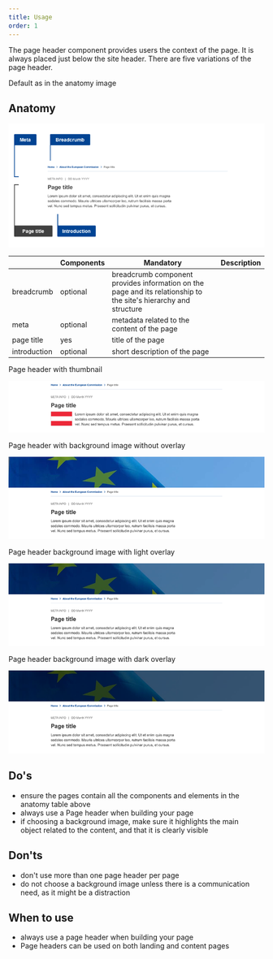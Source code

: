 ```yaml
---
title: Usage
order: 1
---
```

The page header component provides users the context of the page. It is always placed just below the site header. There are five variations of the page header.

Default as in the anatomy image

## Anatomy

>

![](/cms-images/standardised-page-header.png)

|                                                                                     | Components | Mandatory                                                                                                        | Description |
| ----------------------------------------------------------------------------------- | ---------- | ---------------------------------------------------------------------------------------------------------------- | ----------- |
| <Link to="/ec/components/navigation/breadcrumb/usage/" standalone>breadcrumb</Link> | optional   | breadcrumb component provides information on the page and its relationship to the site's hierarchy and structure |             |
| meta                                                                                | optional   | metadata related to the content of the page                                                                      |             |
| page title                                                                          | yes        | title of the page                                                                                                |             |
| introduction                                                                        | optional   | short description of the page                                                                                    |             |

Page header with thumbnail

![](/cms-images/ec_ph_st_thumb_l_734px.png)

Page header with background image without overlay

![](/cms-images/ec_ph_stan_image_l_734px.png)

Page header background image with light overlay

![](/cms-images/ec_ph_stan_light_l_734px.png)

Page header background image with dark overlay

![](/cms-images/ec_ph_stan_dark_l_734px.png)

## Do's

- ensure the pages contain all the components and elements in the anatomy table above
- always use a Page header when building your page
- if choosing a background image, make sure it highlights the main object related to the content, and that it is clearly visible

## Don'ts

- don't use more than one page header per page
- do not choose a background image unless there is a communication need, as it might be a distraction

## When to use

- always use a page header when building your page
- Page headers can be used on both landing and content pages
